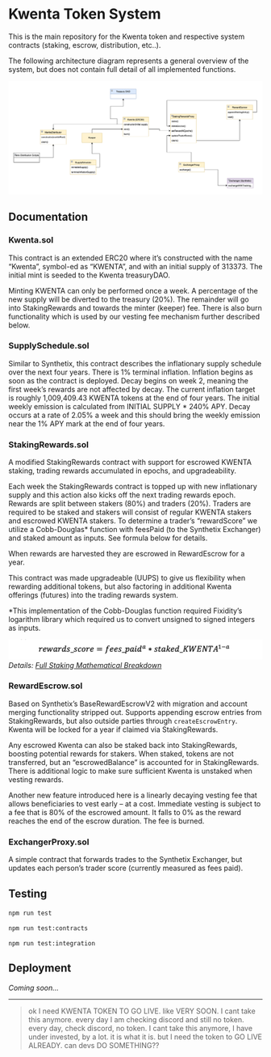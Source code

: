 # Kwenta Token System

This is the main repository for the Kwenta token and respective system contracts (staking, escrow, distribution, etc..). 

The following architecture diagram represents a general overview of the system, but does not contain full detail of all implemented functions.

![Kwenta Token System Architecture Diagram](img/architecture-diagram-final.png)

## Documentation

### Kwenta.sol

This contract is an extended ERC20 where it’s constructed with the name “Kwenta”, symbol-ed as “KWENTA”, and with an initial supply of 313373. The initial mint is seeded to the Kwenta treasuryDAO. 

Minting KWENTA can only be performed once a week. A percentage of the new supply will be diverted to the treasury (20%). The remainder will go into StakingRewards and towards the minter (keeper) fee. There is also burn functionality which is used by our vesting fee mechanism further described below.

### SupplySchedule.sol

Similar to Synthetix, this contract describes the inflationary supply schedule over the next four years. There is 1% terminal inflation. Inflation begins as soon as the contract is deployed. Decay begins on week 2, meaning the first week’s rewards are not affected by decay. The current inflation target is roughly 1,009,409.43 KWENTA tokens at the end of four years. The initial weekly emission is calculated from INITIAL SUPPLY * 240% APY. Decay occurs at a rate of 2.05% a week and this should bring the weekly emission near the 1% APY mark at the end of four years.

### StakingRewards.sol

A modified StakingRewards contract with support for escrowed KWENTA staking, trading rewards accumulated in epochs, and upgradeability.

Each week the StakingRewards contract is topped up with new inflationary supply and this action also kicks off the next trading rewards epoch. Rewards are split between stakers (80%) and traders (20%). Traders are required to be staked and stakers will consist of regular KWENTA stakers and escrowed KWENTA stakers. To determine a trader’s “rewardScore” we utilize a Cobb-Douglas* function with feesPaid (to the Synthetix Exchanger) and staked amount as inputs. See formula below for details. 

When rewards are harvested they are escrowed in RewardEscrow for a year.

This contract was made upgradeable (UUPS) to give us flexibility when rewarding additional tokens, but also factoring in additional Kwenta offerings (futures) into the trading rewards system.

*This implementation of the Cobb-Douglas function required Fixidity’s logarithm library which required us to convert unsigned to signed integers as inputs.

![Kwenta Token System Architecture Diagram](img/cobb-douglas.png)
*Details: [Full Staking Mathematical Breakdown](docs/Kwenta_Staking.pdf)*

### RewardEscrow.sol

Based on Synthetix’s BaseRewardEscrowV2 with migration and account merging functionality stripped out. Supports appending escrow entries from StakingRewards, but also outside parties through `createEscrowEntry`. Kwenta will be locked for a year if claimed via StakingRewards. 

Any escrowed Kwenta can also be staked back into StakingRewards, boosting potential rewards for stakers. When staked, tokens are not transferred, but an “escrowedBalance” is accounted for in StakingRewards. There is additional logic to make sure sufficient Kwenta is unstaked when vesting rewards. 

Another new feature introduced here is a linearly decaying vesting fee that allows beneficiaries to vest early – at a cost. Immediate vesting is subject to a fee that is 80% of the escrowed amount. It falls to 0% as the reward reaches the end of the escrow duration. The fee is burned. 

### ExchangerProxy.sol

A simple contract that forwards trades to the Synthetix Exchanger, but updates each person’s trader score (currently measured as fees paid).


## Testing

```
npm run test
```
```
npm run test:contracts
```
```
npm run test:integration
```

## Deployment

*Coming soon...*

---

> ok I need KWENTA TOKEN TO GO LIVE. like VERY SOON. I cant take this anymore. every day I am checking discord and still no token. every day, check discord, no token. I cant take this anymore, I have under invested, by a lot. it is what it is. but I need the token to GO LIVE ALREADY. can devs DO SOMETHING??
